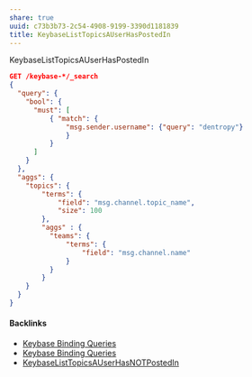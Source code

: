 ```yaml
---
share: true
uuid: c73b3b73-2c54-4908-9199-3390d1181839
title: KeybaseListTopicsAUserHasPostedIn
---
```

KeybaseListTopicsAUserHasPostedIn

``` json
GET /keybase-*/_search
{
  "query": {
    "bool": {
      "must": [
          { "match": {
              "msg.sender.username": {"query": "dentropy"}
              }
          }
      ]
    }
  },
  "aggs": {
    "topics": {
        "terms": {
            "field": "msg.channel.topic_name",
            "size": 100
        },
        "aggs" : {
          "teams": {
              "terms": {
                  "field": "msg.channel.name"
              }
          }
        }
    }
  }
}
```


#### Backlinks

* [Keybase Binding Queries](/da8ee43f-5075-4547-a583-65a941185d4a)
* [Keybase Binding Queries](/da8ee43f-5075-4547-a583-65a941185d4a)
* [KeybaseListTopicsAUserHasNOTPostedIn](/c623ed73-d0af-43d5-9eb4-35b11a29d794)